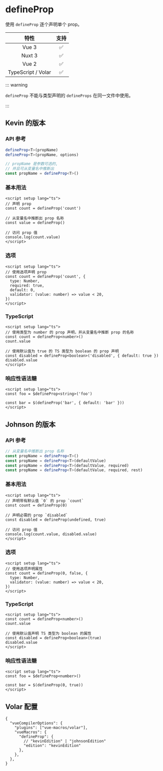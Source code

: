 # defineProp <PackageVersion name="@vue-macros/define-prop" />

<StabilityLevel level="experimental" />

使用 `defineProp` 逐个声明单个 prop。

|        特性        |        支持        |
| :----------------: | :----------------: |
|       Vue 3        | :white_check_mark: |
|       Nuxt 3       | :white_check_mark: |
|       Vue 2        | :white_check_mark: |
| TypeScript / Volar | :white_check_mark: |

::: warning

`defineProp` 不能与类型声明的 `defineProps` 在同一文件中使用。

:::

## Kevin 的版本

### API 参考

```ts
defineProp<T>(propName)
defineProp<T>(propName, options)

// propName 是参数可选的,
// 并且可从变量名中推断出
const propName = defineProp<T>()
```

### 基本用法

```vue twoslash
<script setup lang="ts">
// 声明 prop
const count = defineProp('count')

// 从变量名中推断出 prop 名称
const value = defineProp()

// 访问 prop 值
console.log(count.value)
</script>
```

### 选项

```vue twoslash
<script setup lang="ts">
// 使用选项声明 prop
const count = defineProp('count', {
  type: Number,
  required: true,
  default: 0,
  validator: (value: number) => value < 20,
})
</script>
```

### TypeScript

```vue twoslash
<script setup lang="ts">
// 使用类型为 number 的 prop 声明，并从变量名中推断 prop 的名称
const count = defineProp<number>()
count.value

// 使用默认值为 true 的 TS 类型为 boolean 的 prop 声明
const disabled = defineProp<boolean>('disabled', { default: true })
disabled.value
</script>
```

### 响应性语法糖

```vue twoslash
<script setup lang="ts">
const foo = $defineProp<string>('foo')

const bar = $(defineProp('bar', { default: 'bar' }))
</script>
```

## Johnson 的版本

### API 参考

```ts
// 从变量名中推断出 prop 名称
const propName = defineProp<T>()
const propName = defineProp<T>(defaultValue)
const propName = defineProp<T>(defaultValue, required)
const propName = defineProp<T>(defaultValue, required, rest)
```

### 基本用法

```vue
<script setup lang="ts">
// 声明带有默认值 `0` 的 prop `count`
const count = defineProp(0)

// 声明必需的 prop `disabled`
const disabled = defineProp(undefined, true)

// 访问 prop 值
console.log(count.value, disabled.value)
</script>
```

### 选项

```vue
<script setup lang="ts">
// 使用选项声明属性
const count = defineProp(0, false, {
  type: Number,
  validator: (value: number) => value < 20,
})
</script>
```

### TypeScript

```vue
<script setup lang="ts">
const count = defineProp<number>()
count.value

// 使用默认值声明 TS 类型为 boolean 的属性
const disabled = defineProp<boolean>(true)
disabled.value
</script>
```

### 响应性语法糖

```vue
<script setup lang="ts">
const foo = $defineProp<number>()

const bar = $(defineProp(0, true))
</script>
```

## Volar 配置

```jsonc {3,7} [tsconfig.json]
{
  "vueCompilerOptions": {
    "plugins": ["vue-macros/volar"],
    "vueMacros": {
      "defineProp": {
        // "kevinEdition" | "johnsonEdition"
        "edition": "kevinEdition"
      },
    },
  },
}
```
